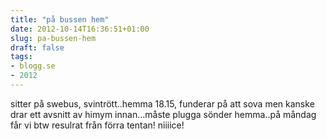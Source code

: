 ```yaml
---
title: "på bussen hem"
date: 2012-10-14T16:36:51+01:00
slug: pa-bussen-hem
draft: false
tags:
- blogg.se
- 2012
---
```

sitter på swebus, svintrött..hemma 18.15, funderar på att sova men kanske drar ett avsnitt av himym innan...måste plugga sönder hemma..på måndag får vi btw resulrat från förra tentan! niiiice!